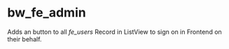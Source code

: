 # bw_fe_admin
Adds an button to all _fe_users_ Record in ListView to sign on in Frontend on their behalf.
